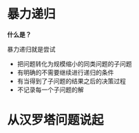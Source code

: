 # 暴力递归

**什么是？**

暴力递归就是尝试

- 把问题转化为规模缩小的同类问题的子问题
- 有明确的不需要继续进行递归的条件
- 有当得到了子问题的结果之后的决策过程
- 不记录每一个子问题的解









# 从汉罗塔问题说起

